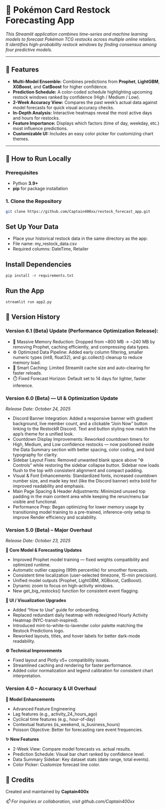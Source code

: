 # 🎴 Pokémon Card Restock Forecasting App

*This Streamlit application combines time-series and machine learning models to forecast Pokémon TCG restocks across multiple online retailers. It identifies high-probability restock windows by finding consensus among four predictive models.*

---

## 🚀 Features

- **Multi-Model Ensemble:** Combines predictions from **Prophet**, **LightGBM**, **XGBoost**, and **CatBoost** for higher confidence.  
- **Prediction Schedule:** A color-coded schedule highlighting upcoming restock windows ranked by confidence (High / Medium / Low).  
- **2-Week Accuracy View:** Compares the past week’s actual data against model forecasts for quick visual accuracy checks.  
- **In-Depth Analysis:** Interactive heatmaps reveal the most active days and hours for restocks.  
- **Feature Importance:** Displays which factors (time of day, weekday, etc.) most influence predictions.  
- **Customizable UI:** Includes an easy color picker for customizing chart themes.  

---

## 🧩 How to Run Locally

### **Prerequisites**
- Python **3.9+**
- **pip** for package installation

### **1. Clone the Repository**
```bash
git clone https://github.com/Captain400xx/restock_forecast_app.git
```

## Set Up Your Data

- Place your historical restock data in the same directory as the app:
- File name: my_restock_data.csv
- Required columns: DateTime, Retailer

## Install Dependencies
```
pip install -r requirements.txt
```

## Run the App
```
streamlit run app2.py
```

## 🧾 Version History

### Version 6.1 (Beta) Update (Performance Optimization Release):

- 🚀 Massive Memory Reduction: Dropped from ~800 MB → ~240 MB by removing Prophet, caching efficiently, and compressing data types.
- ⚙️ Optimized Data Pipeline: Added early column filtering, smaller numeric types (int8, float32), and gc.collect() cleanup to reduce memory load.
- 🧠 Smart Caching: Limited Streamlit cache size and auto-clearing for faster reloads.
- ⏱️ Fixed Forecast Horizon: Default set to 14 days for lighter, faster inference.

### Version 6.0 (Beta) — UI & Optimization Update

*Release Date: October 24, 2025*

- Discord Banner Integration: Added a responsive banner with gradient background, live member count, and a clickable “Join Now” button linking to the RestockR Discord. Text and button styling now match the app’s theme for a unified look.
- Countdown Display Improvements: Reworked countdown timers for High, Medium, and Low confidence restocks — now positioned inside the Data Summary section with better spacing, color coding, and bold typography for clarity.
- Sidebar Layout Fixes: Removed unwanted blank space above “⚙️ Controls” while restoring the sidebar collapse button. Sidebar now loads flush to the top with consistent alignment and compact padding.
- Visual & Font Enhancements: Standardized fonts, increased countdown number size, and made key text (like the Discord banner) extra bold for improved readability and emphasis.
- Main Page Spacing & Header Adjustments: Minimized unused top padding in the main content area while keeping the rerun/menu bar visible and functional.
- Performance Prep: Began optimizing for lower memory usage by transitioning model training to a pre-trained, inference-only setup to improve Render efficiency and scalability.

### Version 5.0 (Beta) – Major Overhaul

*Release Date: October 23, 2025*

**🔧 Core Model & Forecasting Updates**

- Improved Prophet model training — fixed weights compatibility and optimized runtime.
- Automatic outlier capping (99th percentile) for smoother forecasts.
- Consistent time localization (user-selected timezone, 15-min precision).
- Unified model outputs (Prophet, LightGBM, XGBoost, CatBoost).
- Dynamic zoom to focus on high-activity windows.
- New get_big_restocks() function for consistent event flagging.

**🎨 UI / Visualization Upgrades**

- Added “How to Use” guide for onboarding.
- Replaced redundant daily heatmap with redesigned Hourly Activity Heatmap (NYC-transit-inspired).
- Introduced mint-to-white-to-lavender color palette matching the Restock Predictions logo.
- Reworked layouts, titles, and hover labels for better dark-mode readability.

**⚙️ Technical Improvements**

- Fixed layout and Plotly v5+ compatibility issues.
- Streamlined caching and rendering for faster performance.
- Added color normalization and legend calibration for consistent chart interpretation.

### Version 4.0 – Accuracy & UI Overhaul

**🧠 Model Enhancements**

- Advanced Feature Engineering
- Lag features (e.g., activity_24_hours_ago)
- Cyclical time features (e.g., hour-of-day)
- Contextual features (is_weekend, is_business_hours)
- Poisson Objective: Better for forecasting rare event frequencies.

**✨ New Features**

- 2-Week View: Compare model forecasts vs. actual results.
- Prediction Schedule: Visual bar chart ranked by confidence level.
- Data Summary Sidebar: Key dataset stats (date range, total events).
- Color Picker: Customize forecast line color.

## 👑 Credits

Created and maintained by **Captain400x**

*📫 For inquiries or collaboration, visit github.com/Captain400xx*
